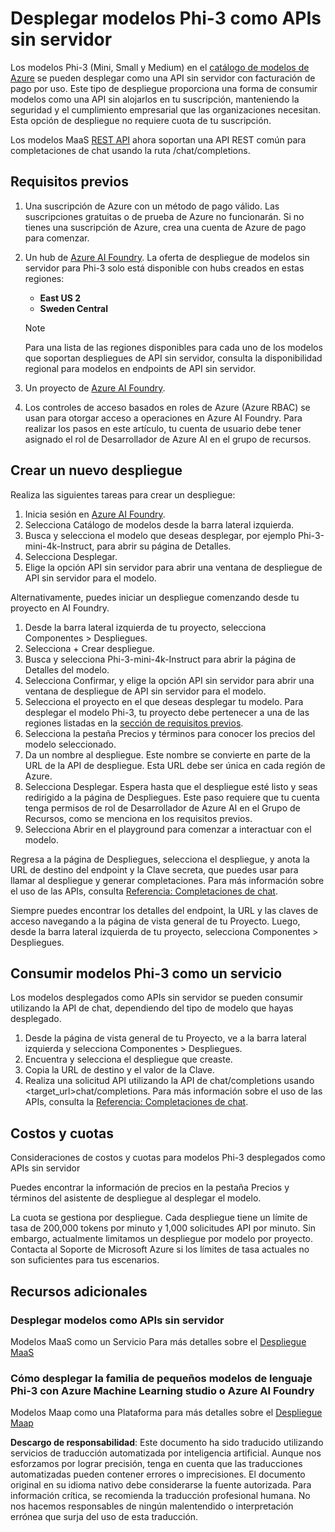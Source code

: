 # Desplegar modelos Phi-3 como APIs sin servidor

Los modelos Phi-3 (Mini, Small y Medium) en el [catálogo de modelos de Azure](https://learn.microsoft.com/azure/machine-learning/concept-model-catalog?WT.mc_id=aiml-137032-kinfeylo) se pueden desplegar como una API sin servidor con facturación de pago por uso. Este tipo de despliegue proporciona una forma de consumir modelos como una API sin alojarlos en tu suscripción, manteniendo la seguridad y el cumplimiento empresarial que las organizaciones necesitan. Esta opción de despliegue no requiere cuota de tu suscripción.

Los modelos MaaS [REST API](https://learn.microsoft.com/azure/ai-studio/reference/reference-model-inference-chat-completions?WT.mc_id=aiml-137032-kinfeylo) ahora soportan una API REST común para completaciones de chat usando la ruta /chat/completions.

## Requisitos previos

1. Una suscripción de Azure con un método de pago válido. Las suscripciones gratuitas o de prueba de Azure no funcionarán. Si no tienes una suscripción de Azure, crea una cuenta de Azure de pago para comenzar.
1. Un hub de [Azure AI Foundry](https://ai.azure.com/?WT.mc_id=aiml-137032-kinfeylo). La oferta de despliegue de modelos sin servidor para Phi-3 solo está disponible con hubs creados en estas regiones:
    - **East US 2**
    - **Sweden Central**

    > [!NOTE]
    > Para una lista de las regiones disponibles para cada uno de los modelos que soportan despliegues de API sin servidor, consulta la disponibilidad regional para modelos en endpoints de API sin servidor.

1. Un proyecto de [Azure AI Foundry](https://ai.azure.com/?WT.mc_id=aiml-137032-kinfeylo).
1. Los controles de acceso basados en roles de Azure (Azure RBAC) se usan para otorgar acceso a operaciones en Azure AI Foundry. Para realizar los pasos en este artículo, tu cuenta de usuario debe tener asignado el rol de Desarrollador de Azure AI en el grupo de recursos.

## Crear un nuevo despliegue

Realiza las siguientes tareas para crear un despliegue:

1. Inicia sesión en [Azure AI Foundry](https://ai.azure.com/?WT.mc_id=aiml-137032-kinfeylo).
1. Selecciona Catálogo de modelos desde la barra lateral izquierda.
1. Busca y selecciona el modelo que deseas desplegar, por ejemplo Phi-3-mini-4k-Instruct, para abrir su página de Detalles.
1. Selecciona Desplegar.
1. Elige la opción API sin servidor para abrir una ventana de despliegue de API sin servidor para el modelo.

Alternativamente, puedes iniciar un despliegue comenzando desde tu proyecto en AI Foundry.

1. Desde la barra lateral izquierda de tu proyecto, selecciona Componentes > Despliegues.
1. Selecciona + Crear despliegue.
1. Busca y selecciona Phi-3-mini-4k-Instruct para abrir la página de Detalles del modelo.
1. Selecciona Confirmar, y elige la opción API sin servidor para abrir una ventana de despliegue de API sin servidor para el modelo.
1. Selecciona el proyecto en el que deseas desplegar tu modelo. Para desplegar el modelo Phi-3, tu proyecto debe pertenecer a una de las regiones listadas en la [sección de requisitos previos](https://learn.microsoft.com/azure/ai-studio/how-to/deploy-models-phi-3?WT.mc_id=aiml-137032-kinfeylo).
1. Selecciona la pestaña Precios y términos para conocer los precios del modelo seleccionado.
1. Da un nombre al despliegue. Este nombre se convierte en parte de la URL de la API de despliegue. Esta URL debe ser única en cada región de Azure.
1. Selecciona Desplegar. Espera hasta que el despliegue esté listo y seas redirigido a la página de Despliegues. Este paso requiere que tu cuenta tenga permisos de rol de Desarrollador de Azure AI en el Grupo de Recursos, como se menciona en los requisitos previos.
1. Selecciona Abrir en el playground para comenzar a interactuar con el modelo.

Regresa a la página de Despliegues, selecciona el despliegue, y anota la URL de destino del endpoint y la Clave secreta, que puedes usar para llamar al despliegue y generar completaciones. Para más información sobre el uso de las APIs, consulta [Referencia: Completaciones de chat](https://learn.microsoft.com/azure/ai-studio/reference/reference-model-inference-chat-completions?WT.mc_id=aiml-137032-kinfeylo).

Siempre puedes encontrar los detalles del endpoint, la URL y las claves de acceso navegando a la página de vista general de tu Proyecto. Luego, desde la barra lateral izquierda de tu proyecto, selecciona Componentes > Despliegues.

## Consumir modelos Phi-3 como un servicio

Los modelos desplegados como APIs sin servidor se pueden consumir utilizando la API de chat, dependiendo del tipo de modelo que hayas desplegado.

1. Desde la página de vista general de tu Proyecto, ve a la barra lateral izquierda y selecciona Componentes > Despliegues.
2. Encuentra y selecciona el despliegue que creaste.
3. Copia la URL de destino y el valor de la Clave.
4. Realiza una solicitud API utilizando la API de chat/completions usando <target_url>chat/completions. Para más información sobre el uso de las APIs, consulta la [Referencia: Completaciones de chat](https://learn.microsoft.com/azure/ai-studio/reference/reference-model-inference-chat-completions?WT.mc_id=aiml-137032-kinfeylo).

## Costos y cuotas

Consideraciones de costos y cuotas para modelos Phi-3 desplegados como APIs sin servidor

Puedes encontrar la información de precios en la pestaña Precios y términos del asistente de despliegue al desplegar el modelo.

La cuota se gestiona por despliegue. Cada despliegue tiene un límite de tasa de 200,000 tokens por minuto y 1,000 solicitudes API por minuto. Sin embargo, actualmente limitamos un despliegue por modelo por proyecto. Contacta al Soporte de Microsoft Azure si los límites de tasa actuales no son suficientes para tus escenarios.

## Recursos adicionales 

### Desplegar modelos como APIs sin servidor

Modelos MaaS como un Servicio Para más detalles sobre el [Despliegue MaaS](https://learn.microsoft.com//azure/ai-studio/how-to/deploy-models-serverless?tabs=azure-ai-studio?WT.mc_id=aiml-137032-kinfeylo)

### Cómo desplegar la familia de pequeños modelos de lenguaje Phi-3 con Azure Machine Learning studio o Azure AI Foundry

Modelos Maap como una Plataforma para más detalles sobre el [Despliegue Maap](https://learn.microsoft.com/azure/machine-learning/how-to-deploy-models-phi-3?view=azureml-api-2&tabs=phi-3-mini)

**Descargo de responsabilidad**:
Este documento ha sido traducido utilizando servicios de traducción automatizada por inteligencia artificial. Aunque nos esforzamos por lograr precisión, tenga en cuenta que las traducciones automatizadas pueden contener errores o imprecisiones. El documento original en su idioma nativo debe considerarse la fuente autorizada. Para información crítica, se recomienda la traducción profesional humana. No nos hacemos responsables de ningún malentendido o interpretación errónea que surja del uso de esta traducción.